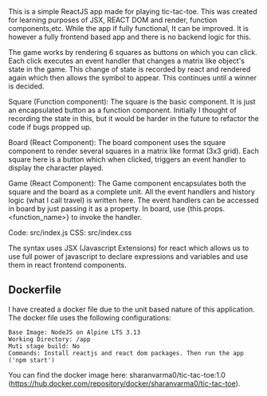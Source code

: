 This is a simple ReactJS app made for playing tic-tac-toe. This was created for learning purposes of JSX, REACT DOM and render, function components,etc.
While the app if fully functional, It can be improved. It is however a fully frontend based app and there is no backend logic for this.

The game works by rendering 6 squares as buttons on which you can click. Each click executes an event handler that changes a matrix like object's state in the game.
This change of state is recorded by react and rendered again which then allows the symbol to appear. This continues until a winner is decided.

Square (Function component): The square is the basic component. It is just an encapsulated button as a function component. Initially I thought of recording the state in this,
                             but it would be harder in the future to refactor the code if bugs propped up.

Board (React Component): The board component uses the square component to render several squares in a matrix like format (3x3 grid). Each square here is a button which when clicked,
                         triggers an event handler to display the character played.

Game (React Component): The Game component encapsulates both the square and the board as a complete unit. All the event handlers and history logic (what I call travel) is written here.
                        The event handlers can be accessed in board by just passing it as a property. In board, use {this.props.<function_name>} to invoke the handler.

Code: src/index.js
CSS: src/index.css

The syntax uses JSX (Javascript Extensions) for react which allows us to use full power of javascript to declare expressions and variables and use them in react frontend components.

Dockerfile
----------
I have created a docker file due to the unit based nature of this application. The docker file uses the following configurations:
    
    Base Image: NodeJS on Alpine LTS 3.13
    Working Directory: /app
    Muti stage build: No
    Commands: Install reactjs and react dom packages. Then run the app ('npm start')

You can find the docker image here: sharanvarma0/tic-tac-toe:1.0 (https://hub.docker.com/repository/docker/sharanvarma0/tic-tac-toe).

